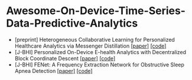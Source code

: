 # Awesome-On-Device-Time-Series-Data-Predictive-Analytics

* [preprint] Heterogeneous Collaborative Learning for Personalized Healthcare Analytics via Messenger Distillation [[paper]](https://arxiv.org/abs/2205.13705) [[code]](https://github.com/gyed/SQMD)
* [J-BHI]	Personalized On-Device E-health Analytics with Decentralized Block Coordinate Descent  [[paper]](https://arxiv.org/abs/2112.09341) [[code]](https://github.com/gyed/DBCD)
* [J-BHI]	FENet: A Frequency Extraction Network for Obstructive Sleep Apnea Detection [[paper]](https://pubmed.ncbi.nlm.nih.gov/33434137/) [[code]](https://github.com/gyed/FENet)

